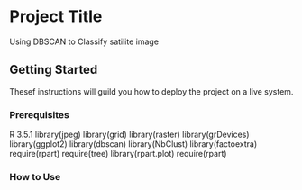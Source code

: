 # Project Title 
Using DBSCAN to Classify satilite image
## Getting Started
Thesef instructions will guild you how to deploy the project on a live system.
### Prerequisites
R 3.5.1
library(jpeg)
library(grid)
library(raster)
library(grDevices)
library(ggplot2)
library(dbscan)
library(NbClust)
library(factoextra)
require(rpart)
require(tree)
library(rpart.plot)
require(rpart)
### How to Use

